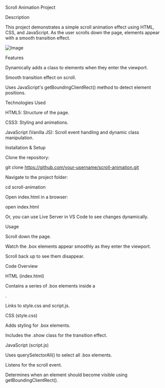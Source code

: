 


Scroll Animation Project

Description

This project demonstrates a simple scroll animation effect using HTML, CSS, and JavaScript. As the user scrolls down the page, elements appear with a smooth transition effect.


![Image](https://github.com/user-attachments/assets/383b1a0d-794c-4caa-b5ac-93e882096ca5)

Features

Dynamically adds a class to elements when they enter the viewport.

Smooth transition effect on scroll.

Uses JavaScript's getBoundingClientRect() method to detect element positions.

Technologies Used

HTML5: Structure of the page.

CSS3: Styling and animations.

JavaScript (Vanilla JS): Scroll event handling and dynamic class manipulation.

Installation & Setup

Clone the repository:

git clone https://github.com/your-username/scroll-animation.git

Navigate to the project folder:

cd scroll-animation

Open index.html in a browser:

open index.html

Or, you can use Live Server in VS Code to see changes dynamically.

Usage

Scroll down the page.

Watch the .box elements appear smoothly as they enter the viewport.

Scroll back up to see them disappear.

Code Overview

HTML (index.html)

Contains a series of .box elements inside a <div>.

Links to style.css and script.js.

CSS (style.css)

Adds styling for .box elements.

Includes the .show class for the transition effect.

JavaScript (script.js)

Uses querySelectorAll() to select all .box elements.

Listens for the scroll event.

Determines when an element should become visible using getBoundingClientRect().
